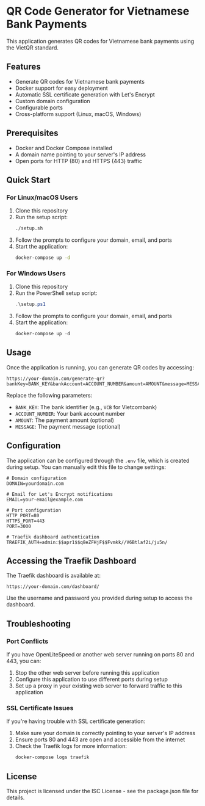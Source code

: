 # QR Code Generator for Vietnamese Bank Payments

This application generates QR codes for Vietnamese bank payments using the VietQR standard.

## Features

- Generate QR codes for Vietnamese bank payments
- Docker support for easy deployment
- Automatic SSL certificate generation with Let's Encrypt
- Custom domain configuration
- Configurable ports
- Cross-platform support (Linux, macOS, Windows)

## Prerequisites

- Docker and Docker Compose installed
- A domain name pointing to your server's IP address
- Open ports for HTTP (80) and HTTPS (443) traffic

## Quick Start

### For Linux/macOS Users

1. Clone this repository
2. Run the setup script:
   ```bash
   ./setup.sh
   ```
3. Follow the prompts to configure your domain, email, and ports
4. Start the application:
   ```bash
   docker-compose up -d
   ```

### For Windows Users

1. Clone this repository
2. Run the PowerShell setup script:
   ```powershell
   .\setup.ps1
   ```
3. Follow the prompts to configure your domain, email, and ports
4. Start the application:
   ```powershell
   docker-compose up -d
   ```

## Usage

Once the application is running, you can generate QR codes by accessing:

```
https://your-domain.com/generate-qr?bankKey=BANK_KEY&bankAccount=ACCOUNT_NUMBER&amount=AMOUNT&message=MESSAGE
```

Replace the following parameters:
- `BANK_KEY`: The bank identifier (e.g., `VCB` for Vietcombank)
- `ACCOUNT_NUMBER`: Your bank account number
- `AMOUNT`: The payment amount (optional)
- `MESSAGE`: The payment message (optional)

## Configuration

The application can be configured through the `.env` file, which is created during setup. You can manually edit this file to change settings:

```
# Domain configuration
DOMAIN=yourdomain.com

# Email for Let's Encrypt notifications
EMAIL=your-email@example.com

# Port configuration
HTTP_PORT=80
HTTPS_PORT=443
PORT=3000

# Traefik dashboard authentication
TRAEFIK_AUTH=admin:$$apr1$$q8eZFHjF$$Fvmkk//V6Btlaf2i/ju5n/
```

## Accessing the Traefik Dashboard

The Traefik dashboard is available at:

```
https://your-domain.com/dashboard/
```

Use the username and password you provided during setup to access the dashboard.

## Troubleshooting

### Port Conflicts

If you have OpenLiteSpeed or another web server running on ports 80 and 443, you can:

1. Stop the other web server before running this application
2. Configure this application to use different ports during setup
3. Set up a proxy in your existing web server to forward traffic to this application

### SSL Certificate Issues

If you're having trouble with SSL certificate generation:

1. Make sure your domain is correctly pointing to your server's IP address
2. Ensure ports 80 and 443 are open and accessible from the internet
3. Check the Traefik logs for more information:
   ```bash
   docker-compose logs traefik
   ```

## License

This project is licensed under the ISC License - see the package.json file for details.